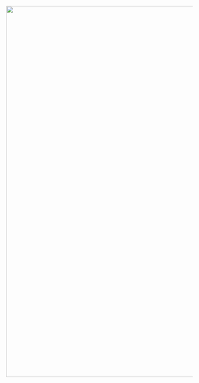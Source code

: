 <a href="https://www.youtube.com/watch?v=sb4Nnc6VtZI"><img src="https://github.com/user-attachments/assets/a764991a-b2b0-41fc-8a3b-1ba17a205cda" width=1000/></a>
